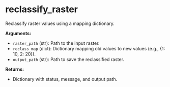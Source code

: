 # reclassify_raster

Reclassify raster values using a mapping dictionary.

**Arguments:**

- `raster_path` (str): Path to the input raster.
- `reclass_map` (dict): Dictionary mapping old values to new values (e.g., {1: 10, 2: 20}).
- `output_path` (str): Path to save the reclassified raster.

**Returns:**

- Dictionary with status, message, and output path.
